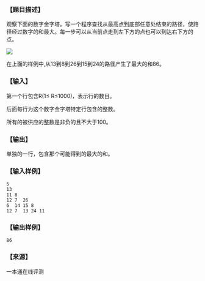 ### 【题目描述】

观察下面的数字金字塔。写一个程序查找从最高点到底部任意处结束的路径，使路径经过数字的和最大。每一步可以从当前点走到左下方的点也可以到达右下方的点。

![](/pic/1284.gif)

在上面的样例中,从13到8到26到15到24的路径产生了最大的和86。

### 【输入】

第一个行包含R(1≤ R≤1000)，表示行的数目。

后面每行为这个数字金字塔特定行包含的整数。

所有的被供应的整数是非负的且不大于100。

### 【输出】

单独的一行，包含那个可能得到的最大的和。

### 【输入样例】

```
5
13
11 8
12 7  26
6  14 15 8
12 7  13 24 11
```

### 【输出样例】

```
86
```


 ### 【来源】

 一本通在线评测 